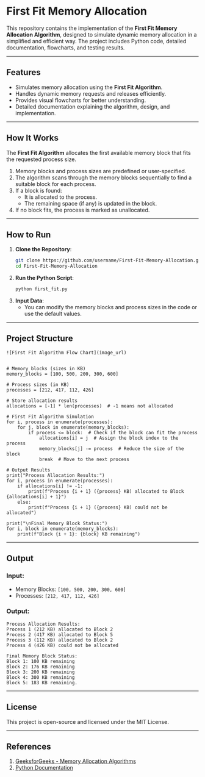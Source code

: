 
# **First Fit Memory Allocation**

This repository contains the implementation of the **First Fit Memory Allocation Algorithm**, designed to simulate dynamic memory allocation in a simplified and efficient way. The project includes Python code, detailed documentation, flowcharts, and testing results.

---

## **Features**
- Simulates memory allocation using the **First Fit Algorithm**.
- Handles dynamic memory requests and releases efficiently.
- Provides visual flowcharts for better understanding.
- Detailed documentation explaining the algorithm, design, and implementation.

---

## **How It Works**
The **First Fit Algorithm** allocates the first available memory block that fits the requested process size.  
1. Memory blocks and process sizes are predefined or user-specified.  
2. The algorithm scans through the memory blocks sequentially to find a suitable block for each process.  
3. If a block is found:
   - It is allocated to the process.
   - The remaining space (if any) is updated in the block.  
4. If no block fits, the process is marked as unallocated.  

---

## **How to Run**
1. **Clone the Repository**:
   ```bash
   git clone https://github.com/username/First-Fit-Memory-Allocation.git
   cd First-Fit-Memory-Allocation
   ```
2. **Run the Python Script**:
   ```bash
   python first_fit.py
   ```
3. **Input Data**:
   - You can modify the memory blocks and process sizes in the code or use the default values.

---

## **Project Structure**
```
![First Fit Algorithm Flow Chart](image_url)


# Memory blocks (sizes in KB)
memory_blocks = [100, 500, 200, 300, 600]

# Process sizes (in KB)
processes = [212, 417, 112, 426]

# Store allocation results
allocations = [-1] * len(processes)  # -1 means not allocated

# First Fit Algorithm Simulation
for i, process in enumerate(processes):
    for j, block in enumerate(memory_blocks):
        if process <= block:  # Check if the block can fit the process
            allocations[i] = j  # Assign the block index to the process
            memory_blocks[j] -= process  # Reduce the size of the block
            break  # Move to the next process

# Output Results
print("Process Allocation Results:")
for i, process in enumerate(processes):
    if allocations[i] != -1:
        print(f"Process {i + 1} ({process} KB) allocated to Block {allocations[i] + 1}")
    else:
        print(f"Process {i + 1} ({process} KB) could not be allocated")

print("\nFinal Memory Block Status:")
for i, block in enumerate(memory_blocks):
    print(f"Block {i + 1}: {block} KB remaining")

```

---

## **Output**
### **Input**:
- Memory Blocks: `[100, 500, 200, 300, 600]`
- Processes: `[212, 417, 112, 426]`

### **Output**:
```
Process Allocation Results:
Process 1 (212 KB) allocated to Block 2
Process 2 (417 KB) allocated to Block 5
Process 3 (112 KB) allocated to Block 2
Process 4 (426 KB) could not be allocated

Final Memory Block Status:
Block 1: 100 KB remaining
Block 2: 176 KB remaining
Block 3: 200 KB remaining
Block 4: 300 KB remaining
Block 5: 183 KB remaining.
```
---



## **License**
This project is open-source and licensed under the MIT License.

---

## **References**
1. [GeeksforGeeks - Memory Allocation Algorithms](https://www.geeksforgeeks.org/dynamic-memory-allocation-in-c-using-malloc-free/)
2. [Python Documentation](https://docs.python.org/)

